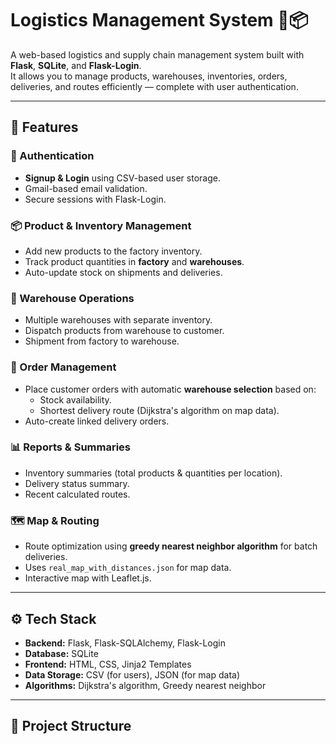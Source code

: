 # Logistics Management System 🚚📦

A web-based logistics and supply chain management system built with **Flask**, **SQLite**, and **Flask-Login**.  
It allows you to manage products, warehouses, inventories, orders, deliveries, and routes efficiently — complete with user authentication.

---

## 📌 Features

### 🔐 Authentication
- **Signup & Login** using CSV-based user storage.
- Gmail-based email validation.
- Secure sessions with Flask-Login.

### 📦 Product & Inventory Management
- Add new products to the factory inventory.
- Track product quantities in **factory** and **warehouses**.
- Auto-update stock on shipments and deliveries.

### 🏢 Warehouse Operations
- Multiple warehouses with separate inventory.
- Dispatch products from warehouse to customer.
- Shipment from factory to warehouse.

### 🛒 Order Management
- Place customer orders with automatic **warehouse selection** based on:
  - Stock availability.
  - Shortest delivery route (Dijkstra's algorithm on map data).
- Auto-create linked delivery orders.

### 📊 Reports & Summaries
- Inventory summaries (total products & quantities per location).
- Delivery status summary.
- Recent calculated routes.

### 🗺️ Map & Routing
- Route optimization using **greedy nearest neighbor algorithm** for batch deliveries.
- Uses `real_map_with_distances.json` for map data.
- Interactive map with Leaflet.js.

---

## ⚙️ Tech Stack

- **Backend:** Flask, Flask-SQLAlchemy, Flask-Login
- **Database:** SQLite
- **Frontend:** HTML, CSS, Jinja2 Templates
- **Data Storage:** CSV (for users), JSON (for map data)
- **Algorithms:** Dijkstra's algorithm, Greedy nearest neighbor

---

## 📂 Project Structure

